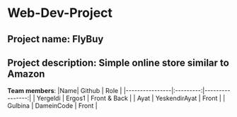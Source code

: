 # Web-Dev-Project
## **Project name**: FlyBuy
## **Project description**: Simple online store similar to Amazon
**Team members**:
|Name| Github | Role |
|----------------|:---------:|----------------:|
| Yergeldi | Ergos1 | Front & Back |
| Ayat | YeskendirAyat | Front |
| Gulbina | DameinCode | Front |
